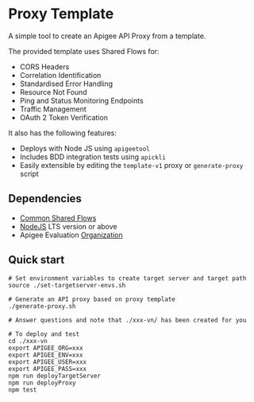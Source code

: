 # Proxy Template

A simple tool to create an Apigee API Proxy from a template.

The provided template uses Shared Flows for:

- CORS Headers
- Correlation Identification
- Standardised Error Handling
- Resource Not Found
- Ping and Status Monitoring Endpoints
- Traffic Management
- OAuth 2 Token Verification

It also has the following features:

- Deploys with Node JS using `apigeetool`
- Includes BDD integration tests using `apickli`
- Easily extensible by editing the `template-v1` proxy or `generate-proxy`
  script

## Dependencies

- [Common Shared Flows](../common-shared-flows)
- [NodeJS](https://nodejs.org/en/) LTS version or above
- Apigee Evaluation [Organization](https://login.apigee.com/sign__up)

## Quick start

    # Set environment variables to create target server and target path
    source ./set-targetserver-envs.sh

    # Generate an API proxy based on proxy template
    ./generate-proxy.sh

    # Answer questions and note that ./xxx-vn/ has been created for you

    # To deploy and test
    cd ./xxx-vn
    export APIGEE_ORG=xxx
    export APIGEE_ENV=xxx
    export APIGEE_USER=xxx
    export APIGEE_PASS=xxx
    npm run deployTargetServer
    npm run deployProxy
    npm test
